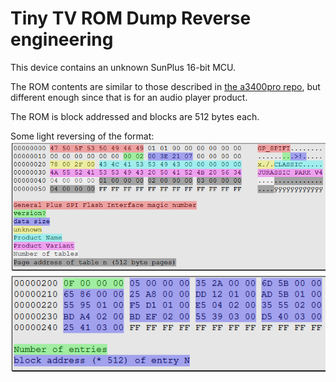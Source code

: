 # Tiny TV ROM Dump Reverse engineering
This device contains an unknown SunPlus 16-bit MCU.

The ROM contents are similar to those described in [the a3400pro repo](https://github.com/AndrewMohawk/a3400pro/blob/9156e07fcd380d5a382f0cc6390aed9eb7c1d8e2/sunplus.py), but different enough since that is for an audio player product.

The ROM is block addressed and blocks are 512 bytes each.

Some light reversing of the format:
![Annotated hex dump of ROM header](/images/TinyTV%20ROM%20Header.png)
![Annotated hex dump of Group header](/images/TinyTV%20ROM%20Group%20Header.png)